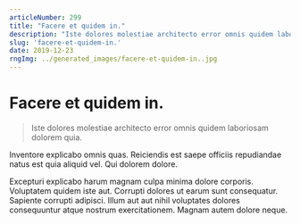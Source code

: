 ```yaml
---
articleNumber: 299
title: "Facere et quidem in."
description: "Iste dolores molestiae architecto error omnis quidem laboriosam dolorem quia."
slug: 'facere-et-quidem-in.'
date: 2019-12-23
rngImg: ../generated_images/facere-et-quidem-in..jpg
---
```


# Facere et quidem in.

> Iste dolores molestiae architecto error omnis quidem laboriosam dolorem quia.

Inventore explicabo omnis quas. Reiciendis est saepe officiis repudiandae natus est quia aliquid vel. Qui dolorem dolore.
 Excepturi explicabo harum magnam culpa minima dolore corporis. Voluptatem quidem iste aut. Corrupti dolores ut earum sunt consequatur. Sapiente corrupti adipisci. Illum aut aut nihil voluptates dolores consequuntur atque nostrum exercitationem. Magnam autem dolore neque.
